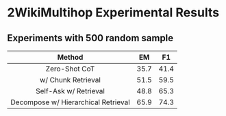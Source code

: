 # 2WikiMultihop Experimental Results

## Experiments with 500 random sample

|               Method                |    EM    |    F1    |
|:-----------------------------------:|:--------:|:--------:|
|            Zero-Shot CoT            |   35.7   |   41.4   |
|          w/ Chunk Retrieval         |   51.5   |   59.5   |
|        Self-Ask w/ Retrieval        |   48.8   |   65.3   |
| Decompose w/ Hierarchical Retrieval |   65.9   |   74.3   |
